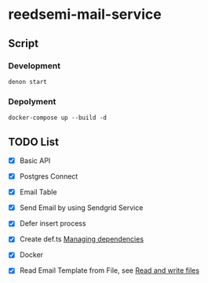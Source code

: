 # reedsemi-mail-service

## Script

### Development

```
denon start
```

### Depolyment

```
docker-compose up --build -d
```

## TODO List

- [x] Basic API
- [x] Postgres Connect
- [x] Email Table
- [x] Send Email by using Sendgrid Service

- [x] Defer insert process
- [x] Create def.ts [Managing dependencies](https://deno.land/manual@v1.6.3/examples/manage_dependencies)
- [x] Docker
- [x] Read Email Template from File, see [Read and write files](https://deno.land/manual@v1.6.3/examples/read_write_files)
